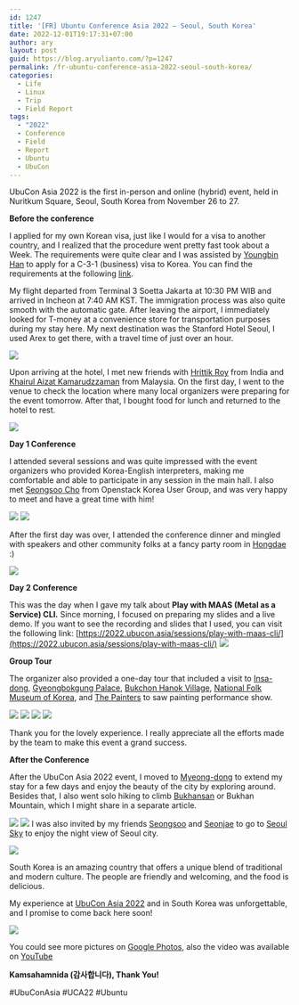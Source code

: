 ```yaml
---
id: 1247
title: '[FR] Ubuntu Conference Asia 2022 – Seoul, South Korea'
date: 2022-12-01T19:17:31+07:00
author: ary
layout: post
guid: https://blog.aryulianto.com/?p=1247
permalink: /fr-ubuntu-conference-asia-2022-seoul-south-korea/
categories:
  - Life
  - Linux
  - Trip
  - Field Report
tags:
  - "2022"
  - Conference
  - Field
  - Report
  - Ubuntu
  - UbuCon
---
```

UbuCon Asia 2022 is the first in-person and online (hybrid) event, held in Nuritkum Square, Seoul, South Korea from November 26 to 27.

**Before the conference**

I applied for my own Korean visa, just like I would for a visa to another country, and I realized that the procedure went pretty fast took about a Week. The requirements were quite clear and I was assisted by [Youngbin Han](https://youngbin.xyz) to apply for a C-3-1 (business) visa to Korea. You can find the requirements at the following [link](https://sites.google.com/view/koreanembassy2/visa-jangka-pendek/kunjungan-singkat-umum).

My flight departed from Terminal 3 Soetta Jakarta at 10:30 PM WIB and arrived in Incheon at 7:40 AM KST. The immigration process was also quite smooth with the automatic gate. After leaving the airport, I immediately looked for T-money at a convenience store for transportation purposes during my stay here. My next destination was the Stanford Hotel Seoul, I used Arex to get there, with a travel time of just over an hour.

![](https://lh3.googleusercontent.com/pw/AP1GczMCQku8oOpCEXuMji-7iqMvYKZfrwmaOVcVL0-p9bdchjlxaPmRvRqYjUmD8n9vW3HJk4zWSpxLjhC2izvu_C5kRD0unhwKqLijlFgH7l0kzCJMtifzMdh2vuASA5H-QuE9bZxEkn6M9A2SLjDbdAjU5XT0pL7nupgpqYRbjIJKsUTnXqU3ASeyKNGd3mwqQMA_BnZvCqRTJGK6khdycWrWQsNe-Ifjy_wQvizkthKswLD1ZKrc4QM7pht7SlZJi5GcwO73sZcIgJukbXTQnOSkFFaB2z6zPiqPUEVNzmUdy7fbsevIGPVnaQwnCZWSLiMzOQVlngASkZO1RN6b2Qrp3NwcptFUmy2Pt4DqpgrR9jQMznEnevmahwLtvhDeV15_r4HXWvEoigcleuGVSMrypppggpDPavyoZcMSagSPUZi7u4GVZ0JoU8-m3ZiI-ahaJT1-BTWpvq7EpKWKE5c8To1SXgBsiKSIeKYGUiiE66ZvCS8YZoJNxAz3LAh6wDKkdey4nDJ_tJCGtMVMgBdQwKelT6XjEEg0tGeyLzKsfNQL6LGOFH-tbdEx-iqmu6ca5q-umOyXhWE-4c8DUAuF4Qro20XXRbJbyTOYnCDe73emTfqYY26TdMJpwVLZ_kk7tb47AwsNL5CV11WR5T-Tu8iXuGvBywD8TV4XNwg404o9PcGWEMgYyRy9RbgSmlC-lG11qkPuInepgOftRx1Om6rR3qaOtZYtkGukOoDbTmGJb90yCYImBrjaNC-1gzGprmmPy02z2UdvrqJUaveeXag1woQIUDRHE7zKIMSJ_UetMRu7XTS9dXTeA0ZpmUXzzGzzq7psFGbJHCYAM6LYTFzgCWUjuRqoYZk0rAS3NfOVML2r3fQibnaPAfcrFGq-ubqBBQG8S5cnt3uS3-aa27cKOQdWMnZThdLA2Cnr8c_YZQP89yPn0UD4TQ0xLoumgk3V-BTFRnWi61WKCRz2s2oWxybSgJe7RhAGDO1rtgJgMICwY7VZtA45PgIyhSs3TI8el7k31OuilPdgjwce6LT8EE1Gh-EFGfg=w2680-h1508-s-no-gm?authuser=4)

Upon arriving at the hotel, I met new friends with [Hrittik Roy](https://twitter.com/hrittikhere) from India and [Khairul Aizat Kamarudzzaman](https://www.facebook.com/myfenris) from Malaysia. On the first day, I went to the venue to check the location where many local organizers were preparing for the event tomorrow. After that, I bought food for lunch and returned to the hotel to rest.

![](https://lh3.googleusercontent.com/pw/AP1GczNRs6xmucDJ2rs5txP3ICwGFZ_j2cphTuD09FS5TfHBkzsCCR6_A_1bCDxUGqnnsHwAUdO_o240hpcPYvXzQXq0_AFf5mHOL1A8PQ3uY6z7Yc-lQInkJkS3AP21JB9K4ZZnfDWoG85oG-r_S-uKwnKRZ0vPeevtL6Geu-vYbMUirvA_3-r-77pHzqjzprUDevqLqFgPvtn6oHF_oA--let0yL7WyQ4CXg5hhKPXJoFtXsoa6nFm3SgQdo4l8XOVgKxN2ojz2HaoN53SHYGKEqxhMQBQGtYXcwkKTbNnZCt4uCGELH7E-hXhf0qV0Y0se-gY7huzYb1Dhm5rTP7kVJF1FDffUKWcQbkRbnV2Yo3BZtFB-e8bDeax_PPM6kiJC34C5A-WTw0jcjL81g7wleS5B2QHvMn9wuh-Q96yJo0ftfvVQ4haDMiWL2gL9rqcIerdrVsduJ7cB4Bh2yKlLCmqqQagllsQCzb3Z59HYD_sFvkrABSGIRBGr_STN2XhbIFz0evOI26k-4wdVv7ZfB1bo_P7md1PF38ViDJdJ7wWGnT_03PPsmnfcLKyLMou2TrA-ougQRujaT4Esvgdi8BU-tU8p3ZeUV-5YqxUutdUPVtlSXAhhAKMPGNiJT0dmDn1HzmAXd42aVwtFQjAw_AmZyRLnZykc7uIxHC7JFHaj8nRDavtwFd8it1EDZ0mOld2Pig2c4zU1rJC9TD4u5zMnQJHo5zLrh7NS-gFKaBd9vsImnscgUSbiQPhgoka4FocZ6l1CF8ljRuetf0L9i4Ry61BU1aKiVU_CCFJNmHq3UpOBzQA3aCXm6DZipJB1v42oDtjtQDMlRiIlaZawGrb0FejXhBCrvQxMTZtIUtDVcRU7GslwxmV7_wmdYOgchuzISCwkK1HnvEpimHdvtReDkFW_qZ0I9PHSw1LGKucouVj82NE4fQpr-9FOBbvze820FQAbOdW11Vi9e_y52PXy8WTXJWCNw3gcBHghHL3hKZys45x7phkFj6st64GFkIKiRbofwLbj00sAm4qBTRSeRv3_34N55lNSc0=w2680-h1508-s-no-gm?authuser=4)

**Day 1 Conference**

I attended several sessions and was quite impressed with the event organizers who provided Korea-English interpreters, making me comfortable and able to participate in any session in the main hall. I also met [Seongsoo Cho](https://twitter.com/seongsoo_kr) from Openstack Korea User Group, and was very happy to meet and have a great time with him!

![](https://lh3.googleusercontent.com/pw/AP1GczO0AWwlNblDFmyPOGzFIIoYFrPqIs0O7BFifSZV45qWm6CIxv2_mKym2yg824iOrOD9i41Jg-oR35j6roVISriFfFpVb-6QmWSAbDMAQRDHbcZwY6Wru1Nac9-qpJyjBf5xCD0OVEiRviOoKVmrlYXdp8A6oEKKBwhIPcsffOOBQ8dKyzr7CzNDfT-zG1N2bcEdBH1XUX6KVPwWSxqhjf8FBDAbQBH0Jc4-jKvmIDSeK7ql28419UJMx8V_XxyTpODj6PZSgJgk_UU5fAGHMPjb1BA8PuqYPqSqww2hJBI8ujkAfN_DHFXl37UAf-96DmripHtbe44XxWUibrhq4YWcA9MCW-dLI7XjfxrjS0-ZqqeSde9MaSihGWKkHs5zHzXxD_-gGKinp19uLGGOvAa_4XeI9WUpIY4ZJ0lMDVRol8bbZD4duaAa7exz1h1P-v5WcdqcsuDiTL2wPsll8LRW9AL5S7McW2WAkOyZqC3tQJblx_PV_9sbxt-HnneK03_ibYEebiLimgT08nSwkoxdFNLJ-QxB-fR2hylBRom1x5hZXFKeQqyUySmVa_NWaFSe62LFdYoBR1lQ3l9mas-sYI6YPQgwf1Ls9Y4BMduPiMOVOUrxVzclCLF9Df561sTY2wyCAlD51qgqmjCj9ga8MG9QP3-zPM--QNfRTVuuyMM7C3sov12KWTwXVUYvP7I_SXWTW1GqExKgYPnhRErb5mfnOeoqw3WfXYO0y0qp9fo0X2XJDqDSRnXrjcQrCQk4i4v5xr28DEqV01sw9GdVb2cfOkux7df-LxgXTK2ZtodQTgHse1JNerlBOPqIcKjzflFkoQafXrylTCuJXWm2OMVEOr835uqL-Qn2X_c4og9cg60MyNjpuDPKjWa1h9iPjFoj45yKLw7tBvFemySr6MKOstelNDdAT9HOHrxXQmisILOKP6-2aDTtgfctsJIVyYzloI7asBOy3Jy35Lgfjsokt5yYciiKP-2Q59fX8HOlS49bWmkcYV8_HqS0swJd_sXTMzn-DJ7-CRK2CxJOfdEu8FQG2kmnPNg=w2880-h1506-s-no-gm?authuser=4)
![](https://lh3.googleusercontent.com/pw/AP1GczOV9vE28rXFZRdFGr5Mrr7KFngFvvsxdYrkbfBdgkPh__Ln2Q0c_G2mbIVkhWcf_QWfUihAy46kfMpZcsl_KmAFVnmeEF456GEzcsas0OY9CVY1LLImUwfIvvBNYVD5TQDgI3nruYIoqSjrEWbGGP5aHFQ7RMAiLDYufwwIAuWwFSsEqdW9UFiDBnsArquK51kEaaqXq_7hL4M2OO0lj4RAqroVIj_GnOVBDQ52zlbS2FeeGsI6QmtlMY65EEBedujcEOC4SFeRkSNDt4iz5yWmU78UtVNF-Yb_stNbMtYegiJOADNkkHkgiRU0K1TuRWTci895OK_C3KSbaCWEgmjdM8taV-87jWvqcpKvs2-vxYjfrJ3LR_P2_sd_4rNozfmQjxOKQ7yV7p6xXhoR9RWQU-hqxgZzfXFO5zpw8PqUTs3aS3AkztSzKrasbayGWp_KUeTN_bZU2Ar7_lWtbT7X9CZ_mrZHRK04X-Q4bg_ETDT-mfm0iPFZEvDVctIKGL11KKbOa2uIj3ngMRSeBkiY9CKoVkXuZdzCpdiw-irkz1XgKWI88IyJspaPQ1OUVwh9g2VpiWi1VWjyDtig4LGmgmiw_AvWC5hMDplNg-_V2FRtdcEXReXM-igvbmdabQAeL5E-Ipsi6KPPydZ2pB6ux7wZ3FCnvBzYnCVLHxAtLyYD5F6xW3i3BRyyOkFB8rHrJiroxlQo3V5QVRup1mFXC6ephWdjY58bCaAk5PrE4dHBKD3nn3NPT2aNkBhQFi_URMch1hs3WucYm_OURdipv8paESvxZgt4hjjCaWWJlxy9WEAtOjoxWkyzqZ0Je80pjq0cycmwuWelqoh8LtowrgM5D_87goaCGW5HfhUnyMJ0Y0GwilzsuSPINL3BX0q4AANW27rN-gy0SFR7WrnOxT_8nhJOmQ7ebKP3ZvfUwcSDAEKiU_mlKHvHKKr5MvIgHUWa4zFkUltUaG7AvGjwfvpstDGtqyIdJD-29IoZY62xuRungC2nCEnv3Ve6kU4q-eAfaf2TFLXcwnySFy6SYd7Bmf82TWGc1oc=w2680-h1508-s-no-gm?authuser=4)

After the first day was over, I attended the conference dinner and mingled with speakers and other community folks at a fancy party room in [Hongdae](https://en.wikipedia.org/wiki/Hongdae_(area)) :)

![](https://lh3.googleusercontent.com/pw/AMWts8DeHhnQuUQ3z0hshOioqFDiiYivksFbCPPIhFKhGs6u1UvOLqpi8hKV1UzLOTJWGnUJ6VGJ_yFvhqG_QzMZ4LWiY2vG5kAnVspe6xObHxfwD1_wY9WzSqb2w5WsicYs7eaG7frAhcTTCd4sTJjdYgX15g=w1244-h933-s-no?authuser=0)


**Day 2 Conference**

This was the day when I gave my talk about **Play with MAAS (Metal as a Service) CLI.** Since morning, I focused on preparing my slides and a live demo. If you want to see the recording and slides that I used, you can visit the following link: [https://2022.ubucon.asia/sessions/play-with-maas-cli/](https://2022.ubucon.asia/sessions/play-with-maas-cli/)
![](https://lh3.googleusercontent.com/pw/AP1GczPFK0uj1bcjWpSvnCIDnzPOTqxEw_7eitx-HOebrBTgH-InIk4iYdoCbmtCQDcA5vGf44ltd6Btwsi8yN9h8ZWrJwWlZxVOk6fia5G_Gh5ssZggUYI4ALkALrbg9hkKH8nUvadQ_QLo7fg-l2DxZoIItw=w2262-h1508-s-no-gm?authuser=0)

**Group Tour**

The organizer also provided a one-day tour that included a visit to [Insa-dong](https://en.wikipedia.org/wiki/Insa-dong), [Gyeongbokgung Palace](https://en.wikipedia.org/wiki/Gyeongbokgung), [Bukchon Hanok Village](https://en.wikipedia.org/wiki/Bukchon_Hanok_Village), [National Folk Museum of Korea](https://www.nfm.go.kr/english/index.do), and [The Painters](https://english.visitkorea.or.kr/enu/ATR/SI_EN_3_2_3.jsp?cid=691388) to saw painting performance show. 

![](https://lh3.googleusercontent.com/pw/AP1GczMB8k-XeraNDnTmH-a98jVJVnLYeS-x_SYitg9PYCGd85w-CBRUQ1DPIHDplNtZPXgjQsZ0yuzxtATw-yIUiOs9bj31fRW1DpU2Qbiz8N8upHGlWlYYHB1t69hnub1B_luRs_XD9DVKchT4AbSrDYAbFS3Q9cJwlAEws92-1R5QBuN-CJIzLbYWp0dYwOSauXY2C_IgFkiLl2-GNgdjb8mNWEUo2Oe_SDlsoSrsBBeIFtQfO02z6v8OPXxTvNZiIp2STeshsd9tKuM3-4OnUI4VByFO2BqIYat9KIy4D_kjG_fA48m-B4ogkqq1N158PMFoo0ApdQYuilr-uyGV5kRscENrgack1-FHTUp7Ik4WdzIKEeENRE7lzI0k-wiKJm-BFttbxdPQpzrXDX04IOEZppnhu7LtsxYNzMWOW5FppLYC1-rePzSi9I1Xy_LWD-YzTVfGehKWeDHqVOr6o55OqSM57IZ_7tOdMgw0kf0VLXEHKSLvrvHU1t0hJqTs8lwF6LwOl8yWqjj-SablrcDUUTCJFwDTtLJCZAeXFdjRv06tafIvEzzU3R59eJnajiFQwV1aKEl8JoSTRkesHA7JO9893lhA4rObUrBzz-4DTtI4gkjlP24FczzTUmHyChmrNh9XSLnPmDuZMaUYO-T0aZ7SBuRndBcrwtTonvW6q8a_cXwfhbdi2UwJD3RFg6HAiTztKGtnsC48nZ-Le_8MX59tCxMP5E5qUc2BICAb2AsRvQwwHDSlwXpVdoNTkZeg0nU7qfccxAXJ_lFfgZwQhhFQ58BB7IZZZ27_tt32LurrI60Ev5WDzP46GKQwVEseh_51AWCv8wr0AnFQJqlCKN5NW9MSishP_L96KurXUJ6B0HWAXD2BLOQDIC66xOm08_qHxrHm8fchF_zlmK0NjR09rb9NynJXuuQ30Qo2hdiRwXLsoSGZqDmTXLyvXAq0ndO3ZdQA0V-eurUQRYXBdrzsQpagvsORw1sSAwRcaNk0cydVNYnjR3530D0NY0bmY_MgQ9dfjTYIp52x9paK5D-nLfgCkaL7zyw=w2680-h1508-s-no-gm?authuser=4)
![](https://lh3.googleusercontent.com/pw/AP1GczN4HetLUlYiHq0SpvapdQZ4Pr9WnJoB4xN2zdxqgLBbTW1-5Z_dKwjHoY_DnX8SkuoDDL7MlSolVacU7sF7pW_OMgDT79x9dUBeMu4dWh0WHHmczO28JiQNJ4YuSaRYvAqOZ6U19vU07r5QA70cZyUIgK2rCNV6oQLG-MHFClmGu9JBtCEP_h2Ka8IAHGvi75CEFpQHDn8JamFzROHaVrQ77LXqcjdNqyDs7elbIkg3QCxfZSc4Iy-ezvaiglI44J1IUGZT3sQMeErZjfcMHWTmRjCXG9NBSp_9yO9-D5sTJlIyMgovAUyKyfQT4osf7BEhO1I2R2u9SIEqZg-Mfa_5vrSN1DviJPea9ZJfNAymrIUYbgkk_zgENfGvJJqX00VlPHCtOrKLPtW56zM5elZPIlgb12OLM5wAamCFmH_n191VnNwDxMeivdTRpyxu5UmWDaONVtWGvv0lPken7FlyHrfaY9lXcqo0C8M6hreZW8Vit6Z3-L_6r7Yiw7KAzrdaRajDKJqsF4ogerjFIhFTRrsf_1VZho08Gy03NirRcwXTf4n_zKXcwZEnbKb61hbVO5WKnSiaO759uRGjl5q86AWAN-C1W6lr61ImfNq2N_FhdcL6r-0QGTErqLDphJHtMMU40MKDffHUzJscZNWLmMGtNQzxrWM5vsFvwxblYYLjGZHE21FsTsMxRORQ-DK48s6Wx9mMsOxkgNiIzGpUPRdhZgeiOGLfnihDq5gT236rVZ0uSYyWEQdFtWaxlLa4A25yk2_0AGhzNZxakKdq9Te6FkPd21ECkKbOhOAqjtEheqO_pZVOunhRflz7n2HJOkO9S7Kq1z1ZAtosJAk0JgZRcFqTcVZTKfXJVBq2TVkbGF0Qu7CGnTFsXuAX8ck2rc5aPkFhg_ZULm7Lt-SU5eOA9QEucqpfHvHNPy2H1H255BfAjbodG8I7LVPBmQwYGAbOeQdycpQhh_SCFRphqExlz3RSy3LpdoKSCc2AQ5mK5IsMoSWnlyonwYN6nWt212rM7_GXj3LCV7re-0rynwJFWSUiCGDyeOY=w2680-h1508-s-no-gm?authuser=4)
![](https://lh3.googleusercontent.com/pw/AP1GczPvXLbcivmh3vXVMDwB9nyxa2isi5YvC9ujJVbleS7fNq9_H6tU2W5BxbLUGTy2fD8VqdAj5H5N3Xw4Cxu3VDhsd6KefEzS9rLB2zG9-5ECVdurRp9keNoVj4Tk0yvCITwhEmxQbKKeoV2a7IwdsQua4KHBtwWQ73n9BZdGULV0G-YcIf2EWVo9cf6aryrt9eYXU-yVcea5zZ0l_C2GEQLHKL16lOpAC15lAJRZfEVIGJBn1YKq46edcZDEeXoDxgY7CJYNRUsJdBXG61KkDNlqSHTzuN7-YO3sDhb2y05u39g1aOlN3dd1MVRgS96CRfZEytxPl-fnAaqyAtoxeZU-PJtjckfElqt9fdIHiBEg63MQlIHKVpDeRcN8GlyIG86KtjiVSEFi0cbd3yWwjlvQ0NR_cehIkR6UWLJ1kXWmlU4OuRV8NUXvxMi3AWrEdzykWOWSs9PITqfCTPRNZdaDv3OoTo2Q2YAJNTerlqMLyoVEgu01_TF5PP24twx5FuH7-grhp2I8XJ4-R3PA_ejW6ZAgMqE6_6YU4S6AKMYiT3Zu_YIePoHfPuEeLDpc647ffeqvXoDa0ryLT2HsOFONQdTdCszHTSoguZVyWKg09Y2UYYELdkObWCsA48-09qNBzSTmOE1IHr-DPq4_4YDqTq2Vy1s7jU7Lc5r9KFvfoSBTxgmNGgtYmnYVmEZ6rQnqHnP7VGHZUBi43L6hR9WX93RKsVx85SN73FOVoWfO0uEUckptIsEbjf6JLLPRYUy5xvgR_HKjnZ3ByshzIWGDkjkNCTa05du5so0HbMiaX8M2HRk_83-xDR93WEkiGS_Ur3R5cAWBg-yH7PGKDe47DlSpMI5uegJfHjOiS_EfqA4LKvKUYlTjMHrnu0-bjIZz9ec3dbsm0F2b7sfyx2R_0JiS9UtY09EaJJR1gxwB1yHphSpv9Clqp03JtoqF6OOTG-uxNl8wI6cvpdlvCrQlWvbTPMh7YX-vAcXdzOxsRpeyA10QQyTGaLBk99kf6XbALrRMbJJrlxBGe8zwHquoHTiBU2tptQeQ9hU=w2680-h1508-s-no-gm?authuser=4)
![](https://lh3.googleusercontent.com/pw/AP1GczN_E14-VgEBl7VBXn6cs16rZkBRjc7nNeniIXbCH_tRFuiD3Jcnl-3LH4DskV0ydG3HtDC56mXBl3infb_w5mUHiqPrztpoWnRiy3U0Ss8YROZ2MBAncTdYvb4kOLG91NhTkHGHwpNciCfWW039OXXomA=w2010-h1508-s-no-gm?authuser=0)

Thank you for the lovely experience. I really appreciate all the efforts made by the team to make this event a grand success.

**After the Conference**

After the UbuCon Asia 2022 event, I moved to [Myeong-dong](https://en.wikipedia.org/wiki/Myeong-dong) to extend my stay for a few days and enjoy the beauty of the city by exploring around. Besides that, I also went solo hiking to climb [Bukhansan](https://en.wikipedia.org/wiki/Bukhansan) or Bukhan Mountain, which I might share in a separate article. 

![](https://lh3.googleusercontent.com/pw/AP1GczPs78runq4q_5Qy7Zg5uLJAg40AF06miOe-i5840uournOb1SLZcUtpKCt9xE0BjObU2mVT90jwErgmIvb0Nr-MqvW6BUlbUXM9IrgeccouJInhmqOdLqw5KtLBWF69lMwlnvzdWKFJCDO7XheoP7ST2TZbHucoRKHh59vQmstEgDR3kkxL95uoxIXljZt8abfrTkLTrptChE6vFepWL5WLR_CAKVBK-v5Sm8Pw60Du_EbaTY3NHjeEmbxUAs8BO7CY4lC73Z3PFRl-HtOuXGtRhcDfoQr853ipxadNGvNZQYVtoDl-QzMcLB8aA00aC5UUjRwVbgS1MqDQ2Kr3v98614WI_IbjSu9CpbQn7iTlLftiIKaxy18VNpdXF6MRRSz9GRI3_9Wpf9BTdtu4AHH-woO4A0UQws-JsqAurhlKjjvi0vioupPDvp_H2gLuqxEkyQRw796__I3NanSIJnXZqqKgWtR6F4KM2iUSe0YhCWzsMGTZw90jH7_lYe1Mpzr3ahkCY8_gGGtW3G6fItTr3Ad-9glGG4tOL__LLfpEMIWm8JFU49lBz8hendIRp5h3G2p3nGCsZ4-X012EDT8LfSFliwgdLPKydhCbEYdNwROwHNi0e9dWqN6DDkLDepXy2eZ4n3bGZKI4FkFQDpN3SdrZtDE7-US13B0wDbSWvj-nYwXMLDeCGyy_v4N42DzrPFfUOhoVHZepkOd2kbMs2vQq82uqS_On4buaxVJ9lpAroq3rpapFnLplxLs9hebgW7aPDyrRLOyQ2LSnCOWf7QRck9uKptqN8bCJOJNhkRo2KP2h93KmE1idRONc1xYq8DVKJcYF0SbiA-S2x9lw9JPzYiuHEZJdlqQ4FxX14R9YrpkOqyj7riQPOx9xawu3ipJSsGbuwdb_gpTOqcfhse4mBzmXalmMVRyPsStPkdBZomDiWmyOyeDFCpW7LvykJJsDkODP8KA3loTZy7sykT5XUhcpQV7-gNg4XzPVt1JN7mHUYvLtySWoma0JGg9ZBKYBrTdC5p_8lyGbmn_vjlwplGaYg2HMFBc=w2680-h1508-s-no-gm?authuser=4)
![](https://lh3.googleusercontent.com/pw/AP1GczN0CzlditEwuIkYZLI-VloAlHgBd69wjsPbkLsfS3d0VsRaV5vSf9VKT99PRWoxL_9LqWVRV9lIdcHTMcmDBNOBLCu4v3wm2iGXdOgl_FHcZ20l6_X_1sCgqxji5HG7sA0OS_WEySLl2n4M3cuqfENhNttR3oJ43qMjThNSScg_koWE3uGTOAvhF3cpBWko70F2Cd7dbhk6ZM1h-QX3Ry1n7-3jaHEdGynjzoCrURPRlfghDOAlXs9hxWIqmVpLTTF-nhj_VVDO5dUGSqyQLBNUO6P6ByQQrrj4GeMuJ3Ihslz2QUnh8QrZ9r7oHgZEJfIhrjrU73z0zrV8cscfurCcyvTRbp9B5lFFXII_d37o91l4Nmc0ertAcULRcsxPci5yM2bBz5SYXWq9nqWlPub0dbVx_ZRJ_7ZmfYFLEWuQzNyDQLF74wmnBFnJGefEyg0FYdQS8VZJtmybXAADfJA6itp995zHN70_lx4-mCAkCH3Glk3QHq49q918hWzNmJKkzZIsgvdDAWiVQ_0ypMfebF1hRJaPu2FKf9Xn9gabkzpjtaT7PmP-A7mOsSww6eNyMoVRvCLlEvprp54V8SujrbNRcvkU8ej9l1XRtTedH5Xpue5ng2vCCCQvLAIsp_cTn8514BHcIkdW97C-m8Rcut8qkM-hQ3_ZnV6Hst99I8H0NRrHlEpcDT_htO4Vi31A7FfU0qYWK3fPJGWVWxxHWPgYGdP91y8DUmIzVZBD3NzwiRO43y2hxB9kw6Y-xSr6GNR6tDsLUfP6LXn5jXUedXyGjxa3xvwSW0WP9BttbB_1D8y8keiSnHxoWpSXkE4bIa4ylguISYR7yGveS_LlGdAT-lHHgAyMLl9_J9BMyoj5-1qyBnZpiIPQPvIsLCvEj7zc09Nxd1Oc0gvgt6QDM9Ath0LGXz75bBK7BATmOmuoJuPRwe3R8Uj9LVN9SLGsZaTkIHORX91uih3dnY4gcNF0Dp9_OcpkbdyJtvw3qtaB76YMR8228rGURHyUdqQ-i_9SBaCMaZeSpdVf7xodN9-JPKP6myIjYHM=w2680-h1508-s-no-gm?authuser=4)
I was also invited by my friends [Seongsoo](https://twitter.com/seongsoo_kr) and [Seonjae](https://twitter.com/tjswo98sj06) to go to [Seoul Sky](https://seoulsky.lotteworld.com/en/main/index.do) to enjoy the night view of Seoul city.

![](https://lh3.googleusercontent.com/pw/AP1GczMMhynSvtoYKSrNuRLynywNZV-YNFTa_XJ5njEMZmlq9MZehehr5vSe4pgPKavcpsgJN8ZDXlVtsgpQdPCUJwnn0g_b3RSwkWCMSVXUFpEWlIbsRiZ1ez6713F3PUNysX7xCp9w3Z9IDJnrXdzU1pPGxwvha3ycxGqWIj9khVq4IrLgLEHgi4Z0rDhGiTpZOAtAYAZ2iYNmKezf3fCZv75GUenYKXJJiMbbeJkSlaw6WwFzca5Fczp7eo9aR33g8wxv3OdDd-DE32VpzsgOmHxb-7k123YFGhjvcgILhjrFL3HDJL5RSUbvFmhE8vBP2RA4PHp7LJQKpVJZADnAaBeuTwqPLR1rdDKr-rkU4q0rOqGpZOtulH_9Na-9L-tHFLhTFiZWBiyygwmRoKnh9ats7p3hZrHdJewejYZEVvs5l9Fy4x3oHnuqYIjs82H6GZcxKlodqH3W24WcM9CgRK6R5lGU-i9r7cR5p00kPFjQMkza7AmhOi980vw24y4jUqnTZ12LtbS2ZziE6xv_PwJqJqkjpUtIyjzOor2Gp6L7ouFA0Q_SdbSRkuoElDLoXrL5RlqdhpbIITKJ14rwpzCjbETI9jvsSnwbiyTq--fv58A3Togk7UT_uWCRjBl-3MX-wYuWrMAVUwCBx64v3B_yuM_aIFu0pgAeWNnvmfTjqugkipvi0U_owWIo_v236ugmGITM68sEZZ5bs0rqXCUwze97f4sO9V0J_Dt4NcHbmasCKgttPkZcBv117wJ8iYFX2rylOpCPf_hnNdNfOqO2xdA3l2val1ONULrmZ479xxA9kqOeqUX8BTn2oyF71DGXr9YktD8D9Cws6_xhq7CYG7qgz_W0OSJpXK1aIZVODPDWdgLujUIbek2KHWZr9MxV1KCjUPuD967yWTZ1BhehLOFWXQcSn6lXSd0I_Pja7AYXpSQMyoi2YYyRw6ZKwDvPxURZN0QJqq5nlPkxcouQGjIlydX1Y6y41lwtJn80Jmsvl_VV5qtpAYxHUMI7ZpGdy9-sPlRooLa7D_PaF6bTaPSXfTltyeuZSHs=w2680-h1508-s-no-gm?authuser=4)

South Korea is an amazing country that offers a unique blend of traditional and modern culture. The people are friendly and welcoming, and the food is delicious. 

My experience at [UbuCon Asia 2022](https://2022.ubucon.asia/) and in South Korea was unforgettable, and I promise to come back here soon!

![](https://lh3.googleusercontent.com/pw/AMWts8AsDO_cnq7DIBCQN9Av_eK411VQn18nbNjTouOeAd5wRCic0OsFdFK3Nj5uATAn1Yfr9CiZkwAYY7Pm8RFINz-m9ZSkJ5_eP8VY2sHDCA86DvJn20npHoi4FuSb0-gMH2QUuFVZvQbWsrmis6H9lO_1=w1395-h933-s-no?authuser=0)

You could see more pictures on [Google Photos](https://photos.app.goo.gl/SPhfVVxuiFR4Rh2g6), also the video was available on [YouTube](https://www.youtube.com/@UbuConAsia/videos)

**Kamsahamnida (감사합니다), Thank You!**

#UbuConAsia #UCA22 #Ubuntu
